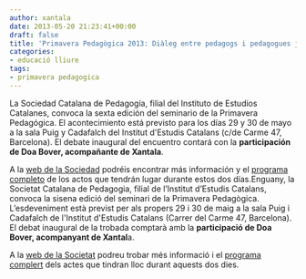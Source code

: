 ```yaml
---
author: xantala
date: 2013-05-20 21:23:41+00:00
draft: false
title: 'Primavera Pedagògica 2013: Diàleg entre pedagogs i pedagogues joves i sèniors'
categories:
- educació lliure
tags:
- primavera pedagogica
---
```


La Sociedad Catalana de Pedagogía, filial del Instituto de Estudios Catalanes, convoca la sexta edición del seminario de la Primavera Pedagógica.
El acontecimiento está previsto para los días 29 y 30 de mayo a la sala Puig y Cadafalch del Institut d'Estudis Catalans (c/de Carme 47, Barcelona).
El debate inaugural del encuentro contará con la **participación de Doa Bover, acompañante de Xantala**.

A la [web de la Sociedad](http://blogs.iec.cat/scp/2013/05/02/primavera-pedagogica-2013/) podréis encontrar más información y el [programa completo](http://blogs.iec.cat/scp/wp-content/uploads/sites/13/2013/05/Programadifusió.pdf) de los actos que tendrán lugar durante estos dos días.Enguany, la Societat Catalana de Pedagogia, filial de l’Institut d’Estudis Catalans, convoca la sisena edició del seminari de la Primavera Pedagògica.
L’esdeveniment està previst per als propers 29 i 30 de maig a la sala Puig i Cadafalch de l'Institut d'Estudis Catalans (Carrer del Carme 47, Barcelona).
El debat inaugural de la trobada comptarà amb la **participació de Doa Bover, acompanyant de Xantal**a.

A la [web de la Societat](http://blogs.iec.cat/scp/2013/05/02/primavera-pedagogica-2013/) podreu trobar més informació i el [programa complert](http://blogs.iec.cat/scp/wp-content/uploads/sites/13/2013/05/Programadifusió.pdf) dels actes que tindran lloc durant aquests dos dies.
